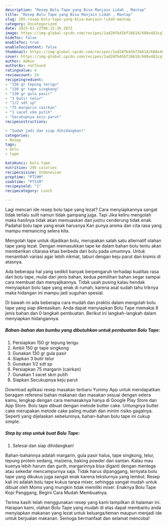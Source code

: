 ```yaml
---
description: "Resep Bolu Tape yang Bisa Manjain Lidah , Mantap"
title: "Resep Bolu Tape yang Bisa Manjain Lidah , Mantap"
slug: 205-resep-bolu-tape-yang-bisa-manjain-lidah-mantap
category: Uncategorized
date: 2023-01-22T06:15:36.287Z
image: https://img-global.cpcdn.com/recipes/1ad28fb45bf26618/680x482cq70/bolu-tape-foto-resep-utama.jpg
hideToc: false
enableToc: true
enableTocContent: false
thumbnail: https://img-global.cpcdn.com/recipes/1ad28fb45bf26618/680x482cq70/bolu-tape-foto-resep-utama.jpg
cover: https://img-global.cpcdn.com/recipes/1ad28fb45bf26618/680x482cq70/bolu-tape-foto-resep-utama.jpg
author: Admin
authorAv: notfound
ratingvalue: 4
reviewcount: 24
recipeingredient:
- "150 gr tepung terigu"
- "150 gr tape singkong"
- "130 gr gula pasir"
- "3 butir telur"
- "1/2 sdt sp"
- "75 margarin cairkan"
- "1 sacet skm putih"
- "Secukupnya keju parut"
recipeinstructions:

- "Sudah jadi dan siap dihidangkan!"
categories:
- Resep
tags:
- bolu
- tape

katakunci: bolu tape 
nutrition: 295 calories
recipecuisine: Indonesian
preptime: "PT29M"
cooktime: "PT31M"
recipeyield: "1"
recipecategory: Lunch

---
```



Lagi mencari ide resep bolu tape yang lezat? Cara menyiapkannya sangat tidak terlalu sulit namun tidak gampang juga. Tapi Jika keliru mengolah maka hasilnya tidak akan memuaskan dan justru cenderung tidak enak. Padahal bolu tape yang enak harusnya Kan punya aroma dan cita rasa yang mampu memancing selera kita.


Mengolah tape untuk dijadikan bolu, merupakan salah satu alternatif olahan tape yang lezat. Dengan memasukkan tape ke dalam bahan bolu tentu akan memberikan citarasa khas berbeda dari bolu pada umumnya. Untuk menambah variasi agar lebih nikmat, taburi dengan keju parut dan kismis di atasnya.

Ada beberapa hal yang sedikit banyak berpengaruh terhadap kualitas rasa dari bolu tape, mulai dari jenis bahan, kedua pemilihan bahan segar sampai cara membuat dan menyajikannya. Tidak usah pusing kalau hendak menyiapkan bolu tape yang enak di rumah, karena asal sudah tahu triknya maka hidangan ini mampu jadi suguhan spesial.


Di bawah ini ada beberapa cara mudah dan praktis dalam mengolah bolu tape yang siap dikreasikan. Anda dapat menyiapkan Bolu Tape memakai 8 jenis bahan dan 0 langkah pembuatan. Berikut ini langkah-langkah dalam menyiapkan hidangannya.

<!--inarticleads1-->

##### Bahan-bahan dan bumbu yang dibutuhkan untuk pembuatan Bolu Tape:

1. Persiapkan 150 gr tepung terigu
1. Ambil 150 gr tape singkong
1. Gunakan 130 gr gula pasir
1. Siapkan 3 butir telur
1. Gunakan 1/2 sdt sp
1. Persiapkan 75 margarin (cairkan)
1. Gunakan 1 sacet skm putih
1. Siapkan Secukupnya keju parut


Download aplikasi resep masakan terbaru Yummy App untuk mendapatkan beragam referensi bahan makanan dan masakan sesuai dengan selera kamu, lengkap dengan cara memasaknya hanya di Google Play Store dan App Store. Bolu tape dibuat dengan metode butter cake. Untungnya butter cake merupakan metode cake paling mudah dan minim risiko gagalnya. Seperti yang dijelaskan sebelumnya, bahan-bahan bolu tape ini cukup simple. 

<!--inarticleads2-->

##### Step by step untuk buat Bolu Tape:


1. Selesai dan siap dihidangkan!

Bahan-bahannya adalah margarin, gula pasir halus, tape singkong, telur, tepung protein sedang, maizena, baking powder dan santan. Kalau mau kuenya lebih harum dan gurih, margarinnya bisa diganti dengan mentega atau sekedar mencampurnya saja. Tidak harus dipanggang, ternyata bolu tape yang dikukus juga sangat enak karena teksturnya yang lembut. Resep kali ini adalah bolu tape kukus tanpa mixer, sehingga sangat mudah untuk dibuat oleh Moms yang mungkin tidak memiliki mixer. Enaknya Bolu Tape Kopi Panggang, Begini Cara Mudah Membuatnya. 

Terima kasih telah menggunakan resep yang kami tampilkan di halaman ini. Harapan kami, olahan Bolu Tape yang mudah di atas dapat membantu anda menyiapkan makanan yang lezat untuk keluarga/teman maupun menjadi ide untuk berjualan makanan. Semoga bermanfaat dan selamat mencoba!
